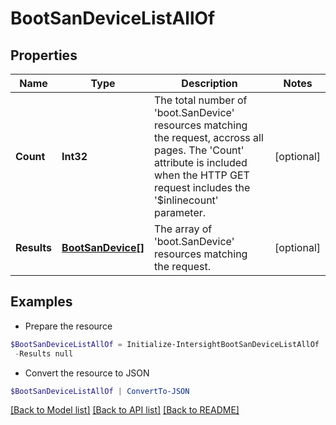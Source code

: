 # BootSanDeviceListAllOf
## Properties

Name | Type | Description | Notes
------------ | ------------- | ------------- | -------------
**Count** | **Int32** | The total number of &#39;boot.SanDevice&#39; resources matching the request, accross all pages. The &#39;Count&#39; attribute is included when the HTTP GET request includes the &#39;$inlinecount&#39; parameter. | [optional] 
**Results** | [**BootSanDevice[]**](BootSanDevice.md) | The array of &#39;boot.SanDevice&#39; resources matching the request. | [optional] 

## Examples

- Prepare the resource
```powershell
$BootSanDeviceListAllOf = Initialize-IntersightBootSanDeviceListAllOf  -Count null `
 -Results null
```

- Convert the resource to JSON
```powershell
$BootSanDeviceListAllOf | ConvertTo-JSON
```

[[Back to Model list]](../README.md#documentation-for-models) [[Back to API list]](../README.md#documentation-for-api-endpoints) [[Back to README]](../README.md)


